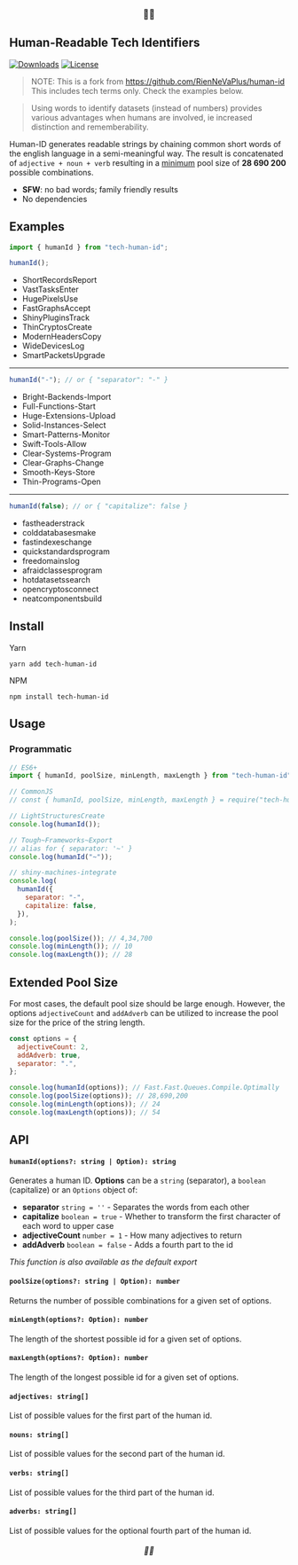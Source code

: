 <h3 align="center">💃🆔</h3>

## Human-Readable Tech Identifiers

[![Downloads](https://img.shields.io/npm/dm/tech-human-id)](https://www.npmjs.com/tech-human-id)
[![License](https://img.shields.io/npm/l/tech-human-id)](https://github.com/abhisekp/tech-human-id/blob/master/LICENSE)

> NOTE: This is a fork from https://github.com/RienNeVaPlus/human-id  
> This includes tech terms only. Check the examples below.

> Using words to identify datasets (instead of numbers) provides various advantages when humans are involved, ie
> increased distinction and rememberability.

Human-ID generates readable strings by chaining common short words of the english language in a semi-meaningful way.
The result is concatenated of `adjective + noun + verb` resulting in a [minimum](#extended-pool-size) pool size of **28
690 200** possible combinations.

- **SFW**: no bad words; family friendly results
- No dependencies

## Examples

```ts
import { humanId } from "tech-human-id";
```

```js
humanId();
```

- ShortRecordsReport
- VastTasksEnter
- HugePixelsUse
- FastGraphsAccept
- ShinyPluginsTrack
- ThinCryptosCreate
- ModernHeadersCopy
- WideDevicesLog
- SmartPacketsUpgrade

---

```js
humanId("-"); // or { "separator": "-" }
```

- Bright-Backends-Import
- Full-Functions-Start
- Huge-Extensions-Upload
- Solid-Instances-Select
- Smart-Patterns-Monitor
- Swift-Tools-Allow
- Clear-Systems-Program
- Clear-Graphs-Change
- Smooth-Keys-Store
- Thin-Programs-Open

---

```js
humanId(false); // or { "capitalize": false }
```

- fastheaderstrack
- colddatabasesmake
- fastindexeschange
- quickstandardsprogram
- freedomainslog
- afraidclassesprogram
- hotdatasetssearch
- opencryptosconnect
- neatcomponentsbuild

## Install

Yarn

```
yarn add tech-human-id
```

NPM

```
npm install tech-human-id
```

## Usage

<!--

# TODO

### Command line

```sh
npx tech-human-id
# RareGeckosJam

npx tech-human-id lowercase + 2x
# rare+geckos+jam
# healthy+cows+smile
```
-->

### Programmatic

```js
// ES6+
import { humanId, poolSize, minLength, maxLength } from "tech-human-id";

// CommonJS
// const { humanId, poolSize, minLength, maxLength } = require("tech-human-id");

// LightStructuresCreate
console.log(humanId());

// Tough~Frameworks~Export
// alias for { separator: '~' }
console.log(humanId("~"));

// shiny-machines-integrate
console.log(
  humanId({
    separator: "-",
    capitalize: false,
  }),
);

console.log(poolSize()); // 4,34,700
console.log(minLength()); // 10
console.log(maxLength()); // 28
```

## Extended Pool Size

For most cases, the default pool size should be large enough. However, the options `adjectiveCount` and `addAdverb`
can be utilized to increase the pool size for the price of the string length.

```js
const options = {
  adjectiveCount: 2,
  addAdverb: true,
  separator: ".",
};

console.log(humanId(options)); // Fast.Fast.Queues.Compile.Optimally
console.log(poolSize(options)); // 28,690,200
console.log(minLength(options)); // 24
console.log(maxLength(options)); // 54
```

<!--

# TODO

## Executable arguments

Use the following arguments to modify the default options or print multiple results.

| Argument                   | Effect                                            |
|----------------------------|---------------------------------------------------|
| `a`, `adverb`, `addAdverb` | Sets `option.addAdverb` to `true`                 |
| `l`, `lower`, `lowercase`  | Sets `option.capitalize` to `false`               |
| `space`                    | Sets `option.separator` to an empty space ` `     |
| any number                 | Sets `option.adjectiveCount` to the given integer |
| any single character       | Sets `option.separator` to the character          |
| any number followed by `x` | Repeats the output `number` times                 |

### Example

```bash
npx tech-human-id adverb lower 2 _ 3x
# clever_shaggy_memes_sit_quietly
# cuddly_spicy_boxes_wave_politely
# sweet_fair_wombats_fetch_bravely
```
-->

## API

#### `humanId(options?: string | Option): string`

Generates a human ID. **Options** can be a `string` (separator), a `boolean` (capitalize) or an `Options` object of:

- **separator** `string = ''` - Separates the words from each other
- **capitalize** `boolean = true` - Whether to transform the first character of each word to upper case
- **adjectiveCount** `number = 1` - How many adjectives to return
- **addAdverb** `boolean = false` - Adds a fourth part to the id

_This function is also available as the default export_

#### `poolSize(options?: string | Option): number`

Returns the number of possible combinations for a given set of options.

#### `minLength(options?: Option): number`

The length of the shortest possible id for a given set of options.

#### `maxLength(options?: Option): number`

The length of the longest possible id for a given set of options.

#### `adjectives: string[]`

List of possible values for the first part of the human id.

#### `nouns: string[]`

List of possible values for the second part of the human id.

#### `verbs: string[]`

List of possible values for the third part of the human id.

#### `adverbs: string[]`

List of possible values for the optional fourth part of the human id.

<h6 align="center">💃🆔</h6>
